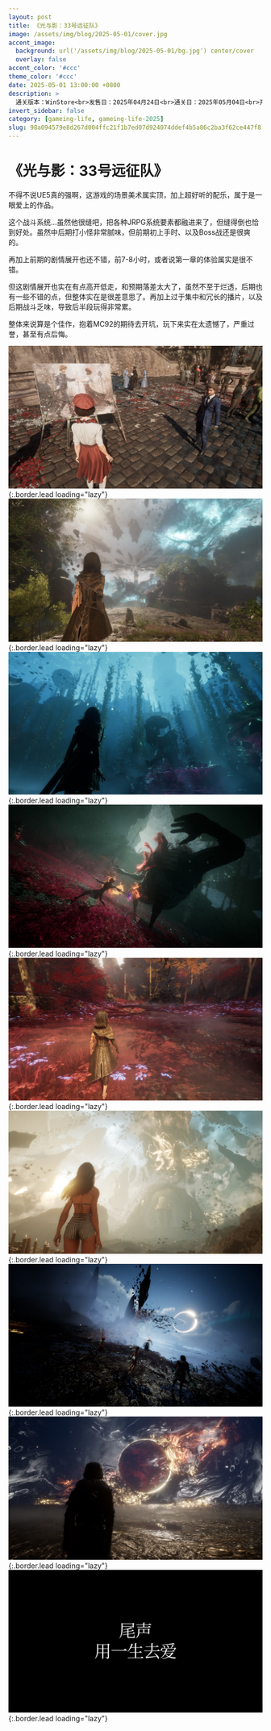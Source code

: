 ```yaml
---
layout: post
title: 《光与影：33号远征队》
image: /assets/img/blog/2025-05-01/cover.jpg
accent_image: 
  background: url('/assets/img/blog/2025-05-01/bg.jpg') center/cover
  overlay: false
accent_color: '#ccc'
theme_color: '#ccc'
date: 2025-05-01 13:00:00 +0800
description: >
  通关版本：WinStore<br>发售日：2025年04月24日<br>通关日：2025年05月04日<br>开发商：Sandfall<br>发行商：Kepler
invert_sidebar: false
category: [gameing-life, gameing-life-2025]
slug: 98a094579e8d267d004ffc21f1b7ed07d924074ddef4b5a86c2ba3f62ce447f8
---
```


# 《光与影：33号远征队》

不得不说UE5真的强啊，这游戏的场景美术属实顶，加上超好听的配乐，属于是一眼爱上的作品。

这个战斗系统...虽然他很缝吧，把各种JRPG系统要素都融进来了，但缝得倒也恰到好处。虽然中后期打小怪非常腻味，但前期初上手时、以及Boss战还是很爽的。

再加上前期的剧情展开也还不错，前7-8小时，或者说第一章的体验属实是很不错。

但这剧情展开也实在有点高开低走，和预期落差太大了，虽然不至于烂透，后期也有一些不错的点，但整体实在是很差意思了。再加上过于集中和冗长的播片，以及后期战斗乏味，导致后半段玩得非常累。

整体来说算是个佳作，抱着MC92的期待去开坑，玩下来实在太遗憾了，严重过誉，甚至有点后悔。

![](/assets/img/blog/2025-05-01/1.jpg){:.border.lead loading="lazy"}
![](/assets/img/blog/2025-05-01/2.jpg){:.border.lead loading="lazy"}
![](/assets/img/blog/2025-05-01/3.jpg){:.border.lead loading="lazy"}
![](/assets/img/blog/2025-05-01/4.jpg){:.border.lead loading="lazy"}
![](/assets/img/blog/2025-05-01/5.jpg){:.border.lead loading="lazy"}
![](/assets/img/blog/2025-05-01/6.jpg){:.border.lead loading="lazy"}
![](/assets/img/blog/2025-05-01/7.jpg){:.border.lead loading="lazy"}
![](/assets/img/blog/2025-05-01/8.jpg){:.border.lead loading="lazy"}
![](/assets/img/blog/2025-05-01/9.jpg){:.border.lead loading="lazy"}